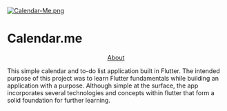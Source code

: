 [![Calendar-Me.png](https://i.postimg.cc/PJvFzqx2/Calendar-Me.png)](https://postimg.cc/wRHV9gDm)
# Calendar.me
<p align='center'>
   <a href='#About'>About</a>
</p>

This simple calendar and to-do list application built in Flutter. The intended purpose of this project was to learn Flutter fundamentals while building an application with a purpose. Although simple at the surface, the app incorporates several technologies and concepts within flutter that form a solid foundation for further learning. 

